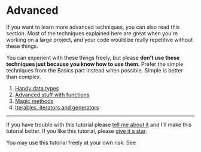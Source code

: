 [comment]: # (This file is automatically generated. Don't edit this)
[comment]: # (file manually, run update-readmes.py instead.)

# Advanced

If you want to learn more advanced techniques, you can also read this
section. Most of the techniques explained here are great when you're
working on a large project, and your code would be really repetitive
without these things.

You can experient with these things freely, but please **don't use these
techniques just because you know how to use them.** Prefer the simple
techniques from the Basics part instead when possible. Simple is better
than complex.

1. [Handy data types](datatypes.md)
2. [Advanced stuff with functions](functions.md)
3. [Magic methods](magicmethods.md)
4. [Iterables, iterators and generators](iters.md)

***

If you have trouble with this tutorial please [tell me about
it](../contact-me.md) and I'll make this tutorial better. If you
like this tutorial, please [give it a
star](../README.md#how-can-i-thank-you-for-writing-and-sharing-this-tutorial).

You may use this tutorial freely at your own risk. See

